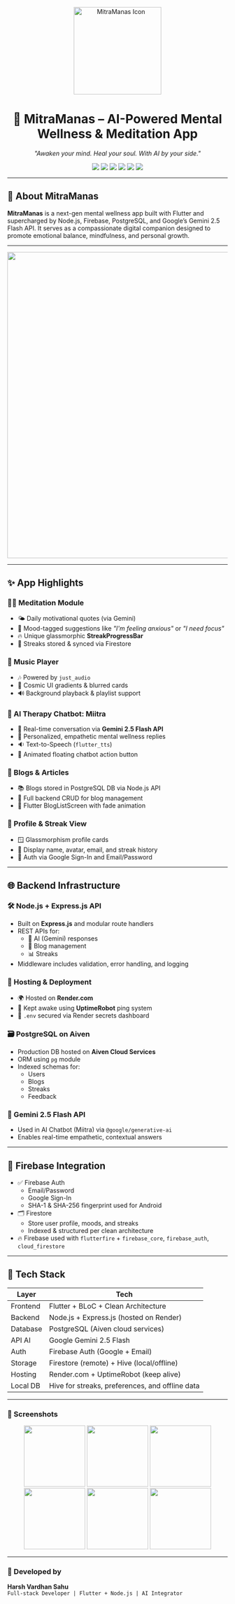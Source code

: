 <p align="center">
  <img width="200" height="200" alt="MitraManas Icon" src="https://github.com/user-attachments/assets/1178fdae-d32b-496b-9167-d39b2786f5fb" />
</p>

<h1 align="center">🌌 MitraManas – AI-Powered Mental Wellness & Meditation App</h1>

<p align="center">
  <i>"Awaken your mind. Heal your soul. With AI by your side."</i>
</p>

<p align="center">
  <img src="https://img.shields.io/badge/Flutter-Frontend-blue.svg" />
  <img src="https://img.shields.io/badge/Node.js-Backend-green.svg" />
  <img src="https://img.shields.io/badge/Gemini%202.5%20Flash-AI%20Therapy-yellow.svg" />
  <img src="https://img.shields.io/badge/Firebase-Auth%20%26%20Firestore-orange.svg" />
  <img src="https://img.shields.io/badge/PostgreSQL-Aiven%20Cloud-blue.svg" />
  <img src="https://img.shields.io/badge/Render-Live%20Backend-purple.svg" />
</p>

---

## 📱 About MitraManas

**MitraManas** is a next-gen mental wellness app built with Flutter and supercharged by Node.js, Firebase, PostgreSQL, and Google’s Gemini 2.5 Flash API. It serves as a compassionate digital companion designed to promote emotional balance, mindfulness, and personal growth.

---
<p align="center">
  <img src="https://github.com/user-attachments/assets/c8565308-cc43-4f3c-9a8a-657154d6d070" width="700" />
</p>

---
## ✨ App Highlights

### 🧘‍♂️ Meditation Module
- 🌤️ Daily motivational quotes (via Gemini)
- 🎯 Mood-tagged suggestions like *"I'm feeling anxious"* or *"I need focus"*
- 🔥 Unique glassmorphic **StreakProgressBar**
- 📆 Streaks stored & synced via Firestore

### 🎵 Music Player
- 🎶 Powered by `just_audio`  
- 🌌 Cosmic UI gradients & blurred cards  
- 🔊 Background playback & playlist support

### 💬 AI Therapy Chatbot: Miitra
- 🤖 Real-time conversation via **Gemini 2.5 Flash API**
- 🧠 Personalized, empathetic mental wellness replies
- 🔉 Text-to-Speech (`flutter_tts`)
- 💬 Animated floating chatbot action button

### 📰 Blogs & Articles
- 📚 Blogs stored in PostgreSQL DB via Node.js API
- 🧾 Full backend CRUD for blog management
- 📲 Flutter BlogListScreen with fade animation

### 👤 Profile & Streak View
- 🪟 Glassmorphism profile cards
- 👥 Display name, avatar, email, and streak history
- 🔄 Auth via Google Sign-In and Email/Password

---

## 🌐 Backend Infrastructure

### 🛠️ Node.js + Express.js API
- Built on **Express.js** and modular route handlers  
- REST APIs for:
  - 🧠 AI (Gemini) responses
  - 📰 Blog management
  - 📊 Streaks
- Middleware includes validation, error handling, and logging

### 📡 Hosting & Deployment
- 🌍 Hosted on **Render.com**  
- 🚦 Kept awake using **UptimeRobot** ping system  
- 🔐 `.env` secured via Render secrets dashboard

### 🗃️ PostgreSQL on Aiven
- Production DB hosted on **Aiven Cloud Services**
- ORM using `pg` module  
- Indexed schemas for:
  - Users
  - Blogs
  - Streaks
  - Feedback

### 🧠 Gemini 2.5 Flash API
- Used in AI Chatbot (Miitra) via `@google/generative-ai`
- Enables real-time empathetic, contextual answers

---

## 🔐 Firebase Integration

- ✅ Firebase Auth
  - Email/Password
  - Google Sign-In
  - SHA-1 & SHA-256 fingerprint used for Android
- 🗂️ Firestore
  - Store user profile, moods, and streaks
  - Indexed & structured per clean architecture
- 🔥 Firebase used with `flutterfire` + `firebase_core`, `firebase_auth`, `cloud_firestore`

---
## 🧠 Tech Stack

| Layer       | Tech                                                                 |
|-------------|----------------------------------------------------------------------|
| Frontend    | Flutter + BLoC + Clean Architecture                                  |
| Backend     | Node.js + Express.js (hosted on Render)                             |
| Database    | PostgreSQL (Aiven cloud services)                                    |
| API AI      | Google Gemini 2.5 Flash                                              |
| Auth        | Firebase Auth (Google + Email)                                       |
| Storage     | Firestore (remote) + Hive (local/offline)                            |
| Hosting     | Render.com + UptimeRobot (keep alive)                                |
| Local DB    | Hive for streaks, preferences, and offline data                      |

---


### 📸 Screenshots

<p align="center">
  <img src="https://github.com/user-attachments/assets/73aa6801-d816-4fcd-bf21-36ce1cbc0beb" width="140"/>
  <img src="https://github.com/user-attachments/assets/ce12a978-29b1-4f49-a5e4-96018e6b74d7" width="140"/>
  <img src="https://github.com/user-attachments/assets/5363477c-ea2b-4a94-a314-627df1f5e730" width="140"/>
  <img src="https://github.com/user-attachments/assets/e8463a6e-38cf-4ac6-b8da-afe46268d05c" width="140"/>
  <img src="https://github.com/user-attachments/assets/867d29f3-2fc7-4d69-84c4-3d22e7f06552" width="140"/>
  <img src="https://github.com/user-attachments/assets/b63224a3-cac2-4ecc-84ce-243235c4ec93" width="140"/>
</p>

---

### 👤 Developed by

**Harsh Vardhan Sahu**  
`Full-stack Developer | Flutter + Node.js | AI Integrator`

